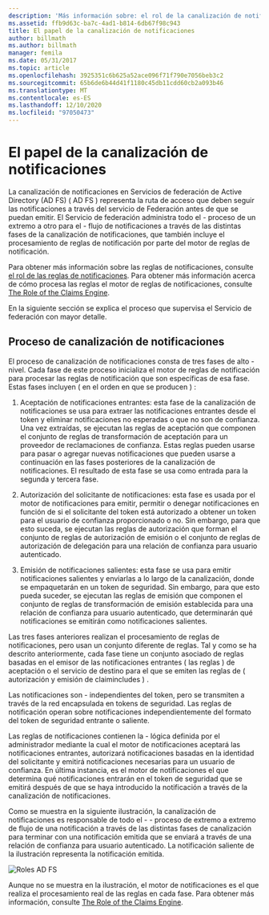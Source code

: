 ```yaml
---
description: 'Más información sobre: el rol de la canalización de notificaciones'
ms.assetid: ffb9d63c-ba7c-4ad1-b814-6db67f98c943
title: El papel de la canalización de notificaciones
author: billmath
ms.author: billmath
manager: femila
ms.date: 05/31/2017
ms.topic: article
ms.openlocfilehash: 3925351c6b625a52ace096f71f790e7056beb3c2
ms.sourcegitcommit: 65b6de6b44d41f1180c45db11cdd60cb2a093b46
ms.translationtype: MT
ms.contentlocale: es-ES
ms.lasthandoff: 12/10/2020
ms.locfileid: "97050473"
---
```

# <a name="the-role-of-the-claims-pipeline"></a>El papel de la canalización de notificaciones
La canalización de notificaciones en Servicios de federación de Active Directory (AD FS) \( AD FS \) representa la ruta de acceso que deben seguir las notificaciones a través del servicio de Federación antes de que se puedan emitir. El Servicio de federación administra todo el \- proceso de un extremo a otro para el \- flujo de notificaciones a través de las distintas fases de la canalización de notificaciones, que también incluye el procesamiento de reglas de notificación por parte del motor de reglas de notificación.

Para obtener más información sobre las reglas de notificaciones, consulte [el rol de las reglas de notificaciones](The-Role-of-Claim-Rules.md). Para obtener más información acerca de cómo procesa las reglas el motor de reglas de notificaciones, consulte [The Role of the Claims Engine](The-Role-of-the-Claims-Engine.md).

En la siguiente sección se explica el proceso que supervisa el Servicio de federación con mayor detalle.

## <a name="claims-pipeline-process"></a>Proceso de canalización de notificaciones
El proceso de canalización de notificaciones consta de tres fases de alto \- nivel. Cada fase de este proceso inicializa el motor de reglas de notificación para procesar las reglas de notificación que son específicas de esa fase. Estas fases incluyen \( en el orden en que se producen \) :

1.  Aceptación de notificaciones entrantes: esta fase de la canalización de notificaciones se usa para extraer las notificaciones entrantes desde el token y eliminar notificaciones no esperadas o que no son de confianza. Una vez extraídas, se ejecutan las reglas de aceptación que componen el conjunto de reglas de transformación de aceptación para un proveedor de reclamaciones de confianza. Estas reglas pueden usarse para pasar o agregar nuevas notificaciones que pueden usarse a continuación en las fases posteriores de la canalización de notificaciones. El resultado de esta fase se usa como entrada para la segunda y tercera fase.

2.  Autorización del solicitante de notificaciones: esta fase es usada por el motor de notificaciones para emitir, permitir o denegar notificaciones en función de si el solicitante del token está autorizado a obtener un token para el usuario de confianza proporcionado o no. Sin embargo, para que esto suceda, se ejecutan las reglas de autorización que forman el conjunto de reglas de autorización de emisión o el conjunto de reglas de autorización de delegación para una relación de confianza para usuario autenticado.

3.  Emisión de notificaciones salientes: esta fase se usa para emitir notificaciones salientes y enviarlas a lo largo de la canalización, donde se empaquetarán en un token de seguridad. Sin embargo, para que esto pueda suceder, se ejecutan las reglas de emisión que componen el conjunto de reglas de transformación de emisión establecida para una relación de confianza para usuario autenticado, que determinarán qué notificaciones se emitirán como notificaciones salientes.

Las tres fases anteriores realizan el procesamiento de reglas de notificaciones, pero usan un conjunto diferente de reglas. Tal y como se ha descrito anteriormente, cada fase tiene un conjunto asociado de reglas basadas en el emisor de las notificaciones entrantes \( las reglas \) de aceptación o el servicio de destino para el que se emiten las reglas de \( autorización y emisión de claimincludes \) .

Las notificaciones son \- independientes del token, pero se transmiten a través de la red encapsulada en tokens de seguridad. Las reglas de notificación operan sobre notificaciones independientemente del formato del token de seguridad entrante o saliente.

Las reglas de notificaciones contienen la \- lógica definida por el administrador mediante la cual el motor de notificaciones aceptará las notificaciones entrantes, autorizará notificaciones basadas en la identidad del solicitante y emitirá notificaciones necesarias para un usuario de confianza. En última instancia, es el motor de notificaciones el que determina qué notificaciones entrarán en el token de seguridad que se emitirá después de que se haya introducido la notificación a través de la canalización de notificaciones.

Como se muestra en la siguiente ilustración, la canalización de notificaciones es responsable de todo el \- \- proceso de extremo a extremo de flujo de una notificación a través de las distintas fases de canalización para terminar con una notificación emitida que se enviará a través de una relación de confianza para usuario autenticado. La notificación saliente de la ilustración representa la notificación emitida.

![Roles AD FS](media/adfs2_pipeline.gif)

Aunque no se muestra en la ilustración, el motor de notificaciones es el que realiza el procesamiento real de las reglas en cada fase. Para obtener más información, consulte [The Role of the Claims Engine](The-Role-of-the-Claims-Engine.md).


